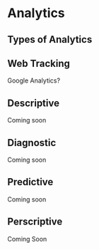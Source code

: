 # Analytics

## Types of Analytics

## Web Tracking

Google Analytics?

## Descriptive

Coming soon

## Diagnostic

Coming soon

## Predictive

Coming soon

## Perscriptive

Coming Soon
